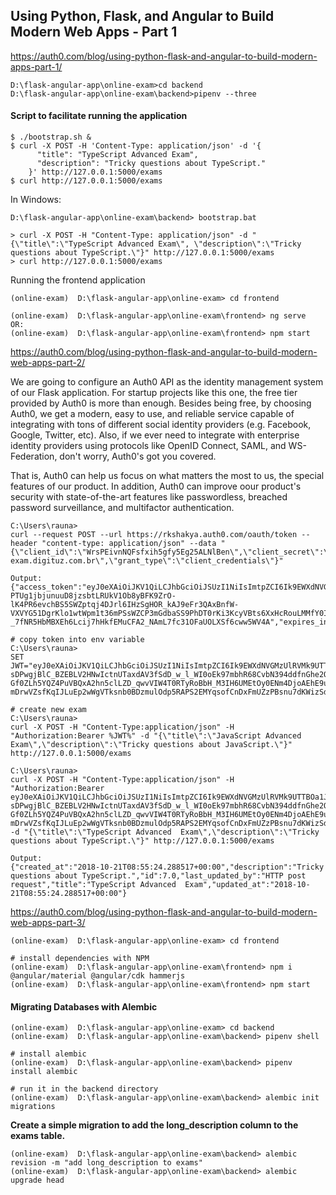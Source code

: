 ## Using Python, Flask, and Angular to Build Modern Web Apps - Part 1

https://auth0.com/blog/using-python-flask-and-angular-to-build-modern-apps-part-1/

    D:\flask-angular-app\online-exam>cd backend    
    D:\flask-angular-app\online-exam\backend>pipenv --three

#### Script to facilitate running the application

    $ ./bootstrap.sh &
    $ curl -X POST -H 'Content-Type: application/json' -d '{
          "title": "TypeScript Advanced Exam",
          "description": "Tricky questions about TypeScript."
        }' http://127.0.0.1:5000/exams
    $ curl http://127.0.0.1:5000/exams

In Windows:
    
    D:\flask-angular-app\online-exam\backend> bootstrap.bat
    
    > curl -X POST -H "Content-Type: application/json" -d "{\"title\":\"TypeScript Advanced Exam\", \"description\":\"Tricky questions about TypeScript.\"}" http://127.0.0.1:5000/exams
    > curl http://127.0.0.1:5000/exams

Running the frontend application

    (online-exam)  D:\flask-angular-app\online-exam> cd frontend
    
    (online-exam)  D:\flask-angular-app\online-exam\frontend> ng serve
    OR:
    (online-exam)  D:\flask-angular-app\online-exam\frontend> npm start


https://auth0.com/blog/using-python-flask-and-angular-to-build-modern-web-apps-part-2/

We are going to configure an Auth0 API as the identity management system of our Flask application. For startup projects 
like this one, the free tier provided by Auth0 is more than enough. Besides being free, by choosing Auth0, 
we get a modern, easy to use, and reliable service capable of integrating with tons of different social identity 
providers (e.g. Facebook, Google, Twitter, etc). Also, if we ever need to integrate with enterprise identity 
providers using protocols like OpenID Connect, SAML, and WS-Federation, don't worry, Auth0's got you covered.

That is, Auth0 can help us focus on what matters the most to us, the special features of our product. 
In addition, Auth0 can improve oour product's security with state-of-the-art features like passwordless, 
breached password surveillance, and multifactor authentication.

    C:\Users\rauna>
    curl --request POST --url https://rkshakya.auth0.com/oauth/token --header "content-type: application/json" --data "{\"client_id\":\"WrsPEivnNQFsfxih5gfy5Eg25ALNlBen\",\"client_secret\":\"lAHyK2wnFdJ__3WtwyfF_iG32JciZ2n8tH1NAkLTr1Ya3TxTSGFlOuaQleWyJz20\",\"audience\":\"https://online-exam.digituz.com.br\",\"grant_type\":\"client_credentials\"}"
    
    Output:
    {"access_token":"eyJ0eXAiOiJKV1QiLCJhbGciOiJSUzI1NiIsImtpZCI6Ik9EWXdNVGMzUlRVMk9UTTBOa1JCUXpCRU16RTJPVVpGTlRjd1JEWkVRMFl6TkRVek9FTkZOUSJ9.eyJpc3MiOiJodHRwczovL3Jrc2hha3lhLmF1dGgwLmNvbS8iLCJzdWIiOiJXcnNQRWl2bk5RRnNmeGloNWdmeTVFZzI1QUxObEJlbkBjbGllbnRzIiwiYXVkIjoiaHR0cHM6Ly9vbmxpbmUtZXhhbS5kaWdpdHV6LmNvbS5iciIsImlhdCI6MTU0MDA5MTkwMiwiZXhwIjoxNTQwMTc4MzAyLCJhenAiOiJXcnNQRWl2bk5RRnNmeGloNWdmeTVFZzI1QUxObEJlbiIsImd0eSI6ImNsaWVudC1jcmVkZW50aWFscyJ9.konS5qLv97Kj3y1w0P2H6KlmNIOIfJBKB6lao22twPyPH8yxccaddUOI8YRJ5Hf80nOl189ue1z5Oqhcm2hqqkv8lnKs-PTUg1jbjunuuD8jzsbtLRUkV1Ob8yBFK9ZrO-lK4PR6evchBS5SWZptqj4DJrl6IHzSgHOR_kAJ9eFr3QAxBnfW-VXVYG51DgrKlo1wtWpm1t36mPSsWZCP3mGdbaSS9PhDT0rKi3KcyVBts6XxHcRouLMMfY0IMOG_ZqM_h52mKtLjgodu81zenMDnylZ-_7fNR5HbMBXEh6Lcij7hHkfEMuCFA2_NAmL7fc31OFaUOLXSf6cww5WV4A","expires_in":86400,"token_type":"Bearer"}
    
    # copy token into env variable
    C:\Users\rauna>
    SET JWT="eyJ0eXAiOiJKV1QiLCJhbGciOiJSUzI1NiIsImtpZCI6Ik9EWXdNVGMzUlRVMk9UTTBOa1JCUXpCRU16RTJPVVpGTlRjd1JEWkVRMFl6TkRVek9FTkZOUSJ9.eyJpc3MiOiJodHRwczovL3Jrc2hha3lhLmF1dGgwLmNvbS8iLCJzdWIiOiJXcnNQRWl2bk5RRnNmeGloNWdmeTVFZzI1QUxObEJlbkBjbGllbnRzIiwiYXVkIjoiaHR0cHM6Ly9vbmxpbmUtZXhhbS5kaWdpdHV6LmNvbS5iciIsImlhdCI6MTU0MDA4OTM1MiwiZXhwIjoxNTQwMTc1NzUyLCJhenAiOiJXcnNQRWl2bk5RRnNmeGloNWdmeTVFZzI1QUxObEJlbiIsImd0eSI6ImNsaWVudC1jcmVkZW50aWFscyJ9.vCnYl6JfLFfsTvc1yszTLzg7g3iYsXmoKTHzEpaSsNc1E_-sDPwgjBlC_BZEBLV2HNwIctnUTaxdAV3fSdD_w_l_WI0oEk97mbhR68CvbN394ddfnGhe2OOxI73K-Gf0ZLh5YQZ4PuVBQxA2hn5clLZD_qwvVIW4T0RTyRoBbH_M3IH6UMEtOy0ENm4DjoAEhE9uWfQLfyBFEpEdrNdHm3Y9313RUbrzJWMoXtb98QXr3dKifdqyStIzNO7RPO7NGQKW4StF-mDrwVZsfKqIJLuEp2wWgVTksnb0BDzmulOdp5RAPS2EMYqsofCnDxFmUZzPBsnu7dKWizSdgMjg9g"
    
    # create new exam
    C:\Users\rauna>
    curl -X POST -H "Content-Type:application/json" -H "Authorization:Bearer %JWT%" -d "{\"title\":\"JavaScript Advanced  Exam\",\"description\":\"Tricky questions about JavaScript.\"}" http://127.0.0.1:5000/exams
    
    C:\Users\rauna>
    curl -X POST -H "Content-Type:application/json" -H "Authorization:Bearer eyJ0eXAiOiJKV1QiLCJhbGciOiJSUzI1NiIsImtpZCI6Ik9EWXdNVGMzUlRVMk9UTTBOa1JCUXpCRU16RTJPVVpGTlRjd1JEWkVRMFl6TkRVek9FTkZOUSJ9.eyJpc3MiOiJodHRwczovL3Jrc2hha3lhLmF1dGgwLmNvbS8iLCJzdWIiOiJXcnNQRWl2bk5RRnNmeGloNWdmeTVFZzI1QUxObEJlbkBjbGllbnRzIiwiYXVkIjoiaHR0cHM6Ly9vbmxpbmUtZXhhbS5kaWdpdHV6LmNvbS5iciIsImlhdCI6MTU0MDA4OTM1MiwiZXhwIjoxNTQwMTc1NzUyLCJhenAiOiJXcnNQRWl2bk5RRnNmeGloNWdmeTVFZzI1QUxObEJlbiIsImd0eSI6ImNsaWVudC1jcmVkZW50aWFscyJ9.vCnYl6JfLFfsTvc1yszTLzg7g3iYsXmoKTHzEpaSsNc1E_-sDPwgjBlC_BZEBLV2HNwIctnUTaxdAV3fSdD_w_l_WI0oEk97mbhR68CvbN394ddfnGhe2OOxI73K-Gf0ZLh5YQZ4PuVBQxA2hn5clLZD_qwvVIW4T0RTyRoBbH_M3IH6UMEtOy0ENm4DjoAEhE9uWfQLfyBFEpEdrNdHm3Y9313RUbrzJWMoXtb98QXr3dKifdqyStIzNO7RPO7NGQKW4StF-mDrwVZsfKqIJLuEp2wWgVTksnb0BDzmulOdp5RAPS2EMYqsofCnDxFmUZzPBsnu7dKWizSdgMjg9g" -d "{\"title\":\"TypeScript Advanced  Exam\",\"description\":\"Tricky questions about TypeScript.\"}" http://127.0.0.1:5000/exams
    
    Output:
    {"created_at":"2018-10-21T08:55:24.288517+00:00","description":"Tricky questions about TypeScript.","id":7.0,"last_updated_by":"HTTP post request","title":"TypeScript Advanced  Exam","updated_at":"2018-10-21T08:55:24.288517+00:00"}


https://auth0.com/blog/using-python-flask-and-angular-to-build-modern-web-apps-part-3/

    (online-exam)  D:\flask-angular-app\online-exam> cd frontend

    # install dependencies with NPM
    (online-exam)  D:\flask-angular-app\online-exam\frontend> npm i @angular/material @angular/cdk hammerjs
    (online-exam)  D:\flask-angular-app\online-exam\frontend> npm start

#### Migrating Databases with Alembic

    (online-exam)  D:\flask-angular-app\online-exam> cd backend
    (online-exam)  D:\flask-angular-app\online-exam\backend> pipenv shell

    # install alembic
    (online-exam)  D:\flask-angular-app\online-exam\backend> pipenv install alembic
    
    # run it in the backend directory
    (online-exam)  D:\flask-angular-app\online-exam\backend> alembic init migrations
    
**Create a simple migration to add the long_description column to the exams table.**

    (online-exam)  D:\flask-angular-app\online-exam\backend> alembic revision -m "add long_description to exams"
    (online-exam)  D:\flask-angular-app\online-exam\backend> alembic upgrade head
